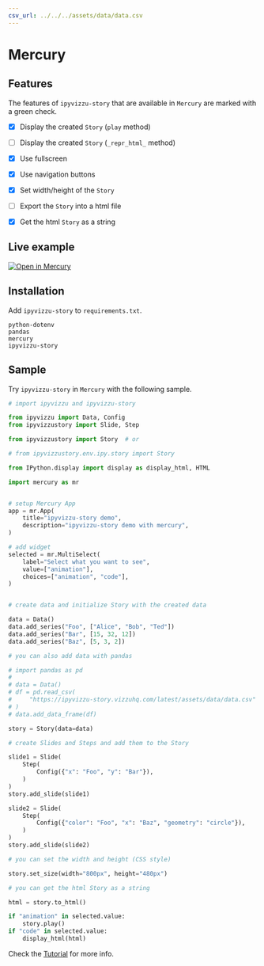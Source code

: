 ```yaml
---
csv_url: ../../../assets/data/data.csv
---
```


# Mercury

## Features

The features of `ipyvizzu-story` that are available in `Mercury` are marked with
a green check.

- [x]  Display the created `Story` (`play` method)

- [ ]  Display the created `Story` (`_repr_html_` method)

- [x]  Use fullscreen

- [x]  Use navigation buttons

- [x]  Set width/height of the `Story`

- [ ]  Export the `Story` into a html file

- [x]  Get the html `Story` as a string

## Live example

[![Open in Mercury](https://raw.githubusercontent.com/mljar/mercury/main/docs/media/open_in_mercury.svg)](https://veghdev-ipyvizzu-story-demo.hf.space/app/ipyvizzustory_demo)

## Installation

Add `ipyvizzu-story` to `requirements.txt`.

```
python-dotenv
pandas
mercury
ipyvizzu-story
```

## Sample

Try `ipyvizzu-story` in `Mercury` with the following sample.

```python
# import ipyvizzu and ipyvizzu-story

from ipyvizzu import Data, Config
from ipyvizzustory import Slide, Step

from ipyvizzustory import Story  # or

# from ipyvizzustory.env.ipy.story import Story

from IPython.display import display as display_html, HTML

import mercury as mr


# setup Mercury App
app = mr.App(
    title="ipyvizzu-story demo",
    description="ipyvizzu-story demo with mercury",
)

# add widget
selected = mr.MultiSelect(
    label="Select what you want to see",
    value=["animation"],
    choices=["animation", "code"],
)


# create data and initialize Story with the created data

data = Data()
data.add_series("Foo", ["Alice", "Bob", "Ted"])
data.add_series("Bar", [15, 32, 12])
data.add_series("Baz", [5, 3, 2])

# you can also add data with pandas

# import pandas as pd
#
# data = Data()
# df = pd.read_csv(
#     "https://ipyvizzu-story.vizzuhq.com/latest/assets/data/data.csv"
# )
# data.add_data_frame(df)

story = Story(data=data)

# create Slides and Steps and add them to the Story

slide1 = Slide(
    Step(
        Config({"x": "Foo", "y": "Bar"}),
    )
)
story.add_slide(slide1)

slide2 = Slide(
    Step(
        Config({"color": "Foo", "x": "Baz", "geometry": "circle"}),
    )
)
story.add_slide(slide2)

# you can set the width and height (CSS style)

story.set_size(width="800px", height="480px")

# you can get the html Story as a string

html = story.to_html()

if "animation" in selected.value:
    story.play()
if "code" in selected.value:
    display_html(html)
```

Check the [Tutorial](../../tutorial/index.md) for more info.

